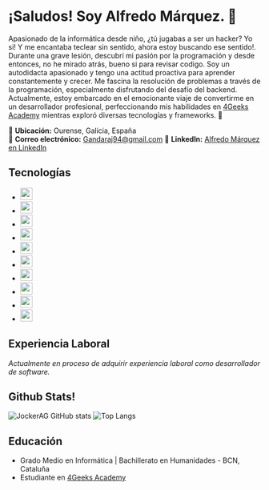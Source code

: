 

<!--
**JockerAG/JockerAG** is a ✨ _special_ ✨ repository because its `README.md` (this file) appears on your GitHub profile.

Here are some ideas to get you started:

- 🔭 I’m currently working on ...
- 🌱 I’m currently learning ...
- 👯 I’m looking to collaborate on ...
- 🤔 I’m looking for help with ...
- 💬 Ask me about ...
- 📫 How to reach me: ...
- 😄 Pronouns: ...
- ⚡ Fun fact: ...
-->
# ¡Saludos! Soy Alfredo Márquez. 👋

Apasionado de la informática desde niño, ¿tú jugabas a ser un hacker? Yo si! Y me encantaba teclear sin sentido, ahora estoy buscando ese sentido!. Durante una grave lesión, descubrí mi pasión por la programación y desde entonces, no he mirado atrás, bueno si para revisar codigo. Soy un autodidacta apasionado y tengo una actitud proactiva para aprender constantemente y crecer. Me fascina la resolución de problemas a través de la programación, especialmente disfrutando del desafío del backend.
Actualmente, estoy embarcado en el emocionante viaje de convertirme en un desarrollador profesional, perfeccionando mis habilidades en [4Geeks Academy](https://4geeks.com/es) mientras exploró diversas tecnologías y frameworks. 🚀

📍 **Ubicación:** Ourense, Galicia, España  
📧 **Correo electrónico:** Gandaraj94@gmail.com
🔗 **LinkedIn:** [Alfredo Márquez en LinkedIn](https://www.linkedin.com/in/alfredo-m%C3%A1rquez-g%C3%A1ndara-33968014b/)

## Tecnologías

- <img src="https://img.shields.io/badge/-HTML-E34F26?logo=html5&logoColor=white&style=flat-square" height="24"> 
- <img src="https://img.shields.io/badge/-CSS-1572B6?logo=css3&logoColor=white&style=flat-square" height="24"> 
- <img src="https://img.shields.io/badge/-Python-3776AB?logo=python&logoColor=white&style=flat-square" height="24"> 
- <img src="https://img.shields.io/badge/-JavaScript-F7DF1E?logo=javascript&logoColor=black&style=flat-square" height="24"> 
- <img src="https://img.shields.io/badge/-Bootstrap-563D7C?logo=bootstrap&logoColor=white&style=flat-square" height="24"> 
- <img src="https://img.shields.io/badge/-React-61DAFB?logo=react&logoColor=white&style=flat-square" height="24"> 
- <img src="https://img.shields.io/badge/-ReactBootstrap-61DAFB?logo=react&logoColor=white&style=flat-square" height="24">
- <img src="https://img.shields.io/badge/-SQL%20Alchemy-CA2108?logo=sqlalchemy&logoColor=white&style=flat-square" height="24"> 
- <img src="https://img.shields.io/badge/-Flask-000000?logo=flask&logoColor=white&style=flat-square" height="24"> 
- <img src="https://img.shields.io/badge/-Git-F05032?logo=git&logoColor=white&style=flat-square" height="24"> 


## Experiencia Laboral

*Actualmente en proceso de adquirir experiencia laboral como desarrollador de software.*

## Github Stats!
![JockerAG GitHub stats](https://github-readme-stats.vercel.app/api?username=JockerAG&show_icons=true&theme=vision-friendly-dark) ![Top Langs](https://github-readme-stats.vercel.app/api/top-langs/?username=JockerAG&layout=compact_icons=true&theme=vision-friendly-dark)

## Educación

- Grado Medio en Informática | Bachillerato en Humanidades - BCN, Cataluña
- Estudiante en [4Geeks Academy](https://4geeks.com/es)


